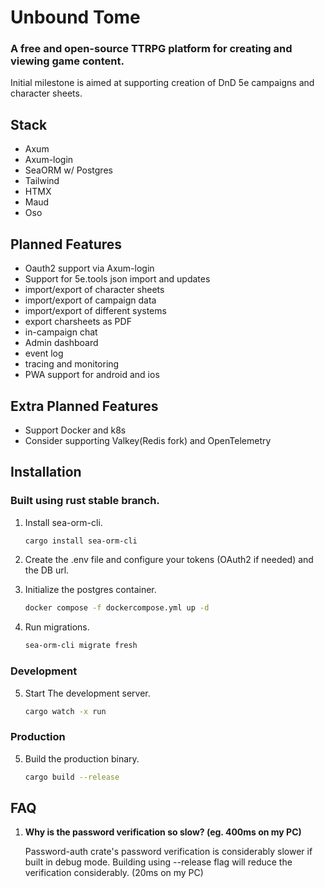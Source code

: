 # Unbound Tome
### A free and open-source TTRPG platform for creating and viewing game content.

Initial milestone is aimed at supporting creation of DnD 5e campaigns and character sheets.


## Stack
- Axum
- Axum-login
- SeaORM w/ Postgres
- Tailwind
- HTMX
- Maud
- Oso

## Planned Features
- Oauth2 support via Axum-login
- Support for 5e.tools json import and updates
- import/export of character sheets
- import/export of campaign data
- import/export of different systems
- export charsheets as PDF
- in-campaign chat 
- Admin dashboard
- event log
- tracing and monitoring
- PWA support for android and ios

## Extra Planned Features
- Support Docker and k8s
- Consider supporting Valkey(Redis fork) and OpenTelemetry


## Installation
### Built using rust stable branch.

1. Install sea-orm-cli.
    ```bash
    cargo install sea-orm-cli
    ```

2. Create the .env file and configure your tokens (OAuth2 if needed) and the DB url.

3. Initialize the postgres container.
    ```bash
    docker compose -f dockercompose.yml up -d
    ```
4. Run migrations.
    ```bash
    sea-orm-cli migrate fresh
    ```

### Development
5. Start The development server.
    ```bash
    cargo watch -x run
    ```

### Production
5. Build the production binary.
    ```bash
    cargo build --release
    ```

## FAQ
1. __Why is the password verification so slow? (eg. 400ms on my PC)__

    Password-auth crate's password verification is considerably slower if built in debug mode. Building using --release flag will reduce the verification considerably. (20ms on my PC)